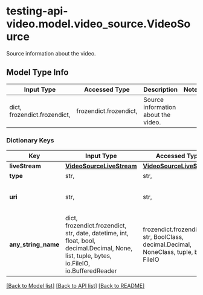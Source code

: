 # testing-api-video.model.video_source.VideoSource

Source information about the video.

## Model Type Info
Input Type | Accessed Type | Description | Notes
------------ | ------------- | ------------- | -------------
dict, frozendict.frozendict,  | frozendict.frozendict,  | Source information about the video. | 

### Dictionary Keys
Key | Input Type | Accessed Type | Description | Notes
------------ | ------------- | ------------- | ------------- | -------------
**liveStream** | [**VideoSourceLiveStream**](VideoSourceLiveStream.md) | [**VideoSourceLiveStream**](VideoSourceLiveStream.md) |  | [optional] 
**type** | str,  | str,  |  | [optional] 
**uri** | str,  | str,  | The URL where the video is stored. | [optional] 
**any_string_name** | dict, frozendict.frozendict, str, date, datetime, int, float, bool, decimal.Decimal, None, list, tuple, bytes, io.FileIO, io.BufferedReader | frozendict.frozendict, str, BoolClass, decimal.Decimal, NoneClass, tuple, bytes, FileIO | any string name can be used but the value must be the correct type | [optional]

[[Back to Model list]](../../README.md#documentation-for-models) [[Back to API list]](../../README.md#documentation-for-api-endpoints) [[Back to README]](../../README.md)

